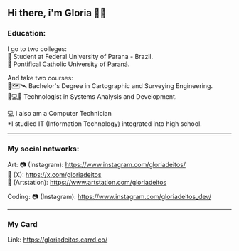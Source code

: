 ## Hi there, i'm Gloria 👋🪼 

<!--
**gloriadeitos/gloriadeitos** is a ✨ _special_ ✨ repository because its `README.md` (this file) appears on your GitHub profile.

Here are some ideas to get you started:

- 🔭 I’m currently working on ...
- 🌱 I’m currently learning ...
- 👯 I’m looking to collaborate on ...
- 🤔 I’m looking for help with ...
- 💬 Ask me about ...
- 📫 How to reach me: ...
- 😄 Pronouns: ...
- ⚡ Fun fact: ...
-->

### Education:
I go to two colleges: <br>
🏦 Student at Federal University of Parana - Brazil. <br>
💒 Pontifical Catholic University of Paraná.

And take two courses: <br>
🏦🗺️🛰️ Bachelor's Degree in Cartographic and Surveying Engineering. <br>
💒💻🐙 Technologist in Systems Analysis and Development.

💻 I also am a Computer Technician <br>
*I studied IT (Information Technology) integrated into high school.

---

### My social networks:

Art:
📷 (Instagram): https://www.instagram.com/gloriadeitos/ <br>
🪽 (X): https://x.com/gloriadeitos <br>
📔 (Artstation): https://www.artstation.com/gloriadeitos

Coding:
📷 (Instagram): https://www.instagram.com/gloriadeitos_dev/

---

### My Card
Link: https://gloriadeitos.carrd.co/
